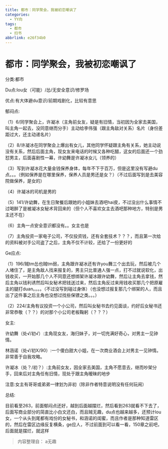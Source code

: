 ```yaml
---
title: 都市：同学聚会，我被初恋嘲讽了
categories:
  - YY向
tags:
  - 都市
  - 扫书
abbrlink: e26f34b0
---
```

# 都市：同学聚会，我被初恋嘲讽了
分类:都市

Du点:lou女（可能）/怂/无安全意识/修罗场

优点:有大体避du意识/前期戏剧化，比较有意思

郁闷点:

（1）6/同学聚会上，许凝冰（主角前女友，疑是有旧情，当初因为全家去美国，叫主角一起去，没同意继而分手）主动给李伟强（跟主角敌对关系）名片（身份差距过大，还主动递名片）

（2）8/许凝冰在同学聚会上爆出有女儿，其他同学怀疑跟主角有关系，她主动说没有关系，然后后面主角，现女友来电话的时候又各种吃醋，这女的后面还一个劲怼男主，后面喜剧性一幕，许幼舞是许凝冰女儿（领养的）

（3）写到许凝冰花大量金钱保养身体，每年不下于百万，但是这里没有写避du点。。。（例如保养是在哪里保养，保养人员是男还是女？）（不过后面写到是去美容院做保养，是女的）

（4）许凝冰的司机是男的

（5）141/许幼舞，在生日聚餐后跟她的小姐妹去酒吧hai皮，不过没出什么事情不过喝醉了是被凝冰女秘术背回来的（但个人不喜欢女主去酒吧那种地方，特别是男主还不在）

（6）主角一点安全意识都没有。。女主也是

（7）主角投资一家电子公司，不仅投资钱，还有全套技术？？？，而且第一次给的资料被对手公司盗了之后，主角不仅不计较，还给了一份更好的

Ge应点:

（1）196/贼tm怂也贼tm弱，主角跟许凝冰还有许you舞三个出去玩，然后被几个人堵住了，是主角敌人找来报复的，男主只比普通人强一点，打不过就说软化，出钱收买，一开始那几个人不同意还想绑架许凝冰跟许幼舞，然后让主角去拿钱，然后主角以钱利诱然后叫女秘术把钱送过来，然后主角反过来用钱收买那几个把原雇主的腿打duan。。。。（不过没写到碰过身体）（也没想过报复那几个绑架的人，而且出了这件事之后主角也没想过找些保镖之类。。。）

（2）224/主角有议投资一个小公司，然后叫女秘书去约见面谈，约好后女秘书还非常恭敬（？？）的对那个小公司老板鞠躬（？？？）

女主:

许幼舞（处√/初√）:主角现女友，海归妹子，对一切充满好奇心，对男主一见钟情。

林涵诺（处√/初X/90）:一个傻白甜大小姐，在一次商业酒会上对男主一见钟情。非常善于自我攻略。

许凝冰（处？/初？）:主角前女友，因全家去美国，主角不愿意去，继而吵架分手，回来后对主角任有旧情，现处于跟主角暧昧的地步

注意:女主有哥哥或弟弟一律划为非初（除非作者特意说明没有任何玩闹）

总结:

目前看至263，前面郁闷点还好，越到后面越摆烂，然后看到263就看不下去了，后面写商业部分的简直比小白文还白，而且贼无趣，du点也越来越多，还预计lou女，一个从头到尾都有戏份的女秘书，和涵诺的闺蜜，而且作者是那种知道雷区的，然后在雷区边缘反复横条，ge应人，不过前面到可以看一看，150章之前吧，后面就是摆烂，就这样


> 内容整理自： a无趣